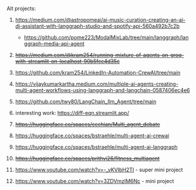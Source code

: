 





Alt projects: 

1. https://medium.com/@astropomeai/ai-music-curation-creating-an-ai-dj-assistant-with-langgraph-studio-and-spotify-api-560a492b7c2b
   - https://github.com/pome223/ModalMixLab/tree/main/langgraph/langgraph-media-api-agent

3. ~~https://medium.com/@kram254/running-mixture-of-agents-on-groq-with-streamlit-on-localhost-90b5fec4d35c~~
4. https://github.com/kram254/LinkedIn-Automation-CrewAI/tree/main 
5. https://vijaykumarkartha.medium.com/multiple-ai-agents-creating-multi-agent-workflows-using-langgraph-and-langchain-0587406ec4e6
6. https://github.com/twy80/LangChain_llm_Agent/tree/main
7. interesting work: https://diff-eqn.streamlit.app/
8. ~~https://huggingface.co/spaces/ccchian/Multi_agent_debate~~
9. https://huggingface.co/spaces/bstraehle/multi-agent-ai-crewai
10. https://huggingface.co/spaces/bstraehle/multi-agent-ai-langgraph
11. ~~https://huggingface.co/spaces/prithvi26/fitness_multiagent~~
12. https://www.youtube.com/watch?v=-_vKVIbH2TI - super mini project
13. https://www.youtube.com/watch?v=3ZDVmzlM6Nc - mini project



